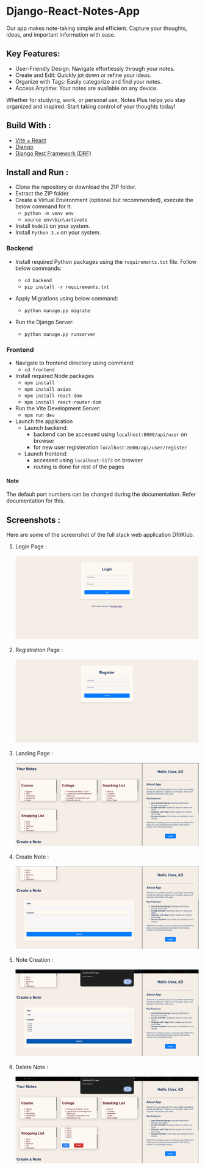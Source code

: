 # Django-React-Notes-App

Our app makes note-taking simple and efficient. Capture your thoughts, ideas, and important information with ease.

## Key Features:

-   User-Friendly Design: Navigate effortlessly through your notes.
-   Create and Edit: Quickly jot down or refine your ideas.
-   Organize with Tags: Easily categorize and find your notes.
-   Access Anytime: Your notes are available on any device.

Whether for studying, work, or personal use, Notes Plus helps you stay organized and inspired. Start taking control of your thoughts today!

## Build With :

<ul>
    <li><a href="https://vitejs.dev/" target="_blank">Vite + React</a></li>
    <li><a href="https://www.djangoproject.com/start/" target="_blank">Django</a></li>
    <li><a href="https://www.django-rest-framework.org/" target="_blank">Django Rest Framework (DRF)</a></li>
</ul>

## Install and Run :

-   Clone the repository or download the ZIP folder.
-   Extract the ZIP folder.
-   Create a Virtual Environment (optional but recommended), execute the below command for it:
    -   `python -m venv env`
    -   `source env\bin\activate`
-   Install `NodeJS` on your system.
-   Install `Python 3.x` on your system.

### Backend

-   Install required Python packages using the `requirements.txt` file. Follow below commands:

    -   `cd backend`
    -   `pip install -r requirements.txt`

-   Apply Migrations using below command:
    -   `python manage.py migrate`
-   Run the Django Server:
    -   `python manage.py runserver`

### Frontend

-   Navigate to frontend directory using command:
    -   `cd frontend`
-   Install required Node packages
    -   `npm install`
    -   `npm install axios`
    -   `npm install react-dom`
    -   `npm install react-router-dom`
-   Run the Vite Development Server:
    -   `npm run dev`
-   Launch the application
    -   Launch backend:
        -   backend can be accessed using `localhost:8000/api/user` on browser
        -   for new user registeration `localhost:8000/api/user/register`
    -   Launch frontend:
        -   accessed using `localhost:5173` on browser
        -   routing is done for rest of the pages

#### Note

The default port numbers can be changed during the documentation. Refer documentation for this.

## Screenshots :

Here are some of the screenshot of the full stack web application DfitKlub.

1. Login Page :<br><br> <img src="./Screenshots/Login.png"><br><br>
2. Registration Page :<br><br> <img src="./Screenshots/Registration.png"><br><br>
3. Landing Page :<br><br> <img src="./Screenshots/Notes.png"><br><br>
4. Create Note :<br><br> <img src="./Screenshots/Create-Note-Form.png"><br><br>
5. Note Creation : <br><br> <img src="./Screenshots/Note-Create.png"><br><br>
6. Delete Note : <br><br> <img src="./Screenshots/Note-Delete.png">
